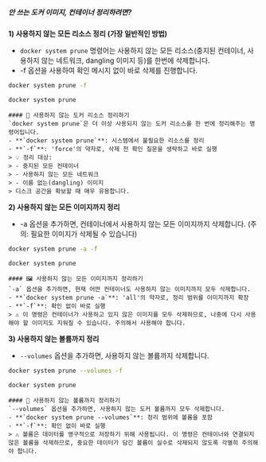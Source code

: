 ##### 안 쓰는 도커 이미지, 컨테이너 정리하려면? #####

**1) 사용하지 않는 모든 리소스 정리 (가장 일반적인 방법)**

* `docker system prune` 명령어는 사용하지 않는 모든 리소스(중지된 컨테이너, 사용하지 않는 네트워크, dangling 이미지 등)를 한번에 삭제합니다.
* -f 옵션을 사용하여 확인 메시지 없이 바로 삭제를 진행합니다.

```bash
docker system prune -f
```

```tech
docker system prune
```
```desc
#### 🧹 사용하지 않는 도커 리소스 정리하기
`docker system prune`은 더 이상 사용되지 않는 도커 리소스를 한 번에 정리해주는 명령어입니다.
- **`docker system prune`**: 시스템에서 불필요한 리소스를 정리
- **`-f`**: 'force'의 약자로, 삭제 전 확인 질문을 생략하고 바로 실행
> 💡 정리 대상:
> - 중지된 모든 컨테이너
> - 사용하지 않는 모든 네트워크
> - 이름 없는(dangling) 이미지
> 디스크 공간을 확보할 때 매우 유용합니다.
```

**2) 사용하지 않는 모든 이미지까지 정리**

* -a 옵션을 추가하면, 컨테이너에서 사용하지 않는 모든 이미지까지 삭제합니다. (주의: 필요한 이미지가 삭제될 수 있습니다)

```bash
docker system prune -a -f
```

```tech
docker system prune
```
```desc
#### 🖼️ 사용하지 않는 모든 이미지까지 정리하기
`-a` 옵션을 추가하면, 현재 어떤 컨테이너도 사용하지 않는 이미지까지 모두 삭제합니다.
- **`docker system prune -a`**: 'all'의 약자로, 정리 범위를 이미지까지 확장
- **`-f`**: 확인 없이 바로 실행
> ⚠️ 이 명령은 컨테이너가 사용하고 있지 않은 이미지를 모두 삭제하므로, 나중에 다시 사용해야 할 이미지도 지워질 수 있습니다. 주의해서 사용해야 합니다.
```

**3) 사용하지 않는 볼륨까지 정리**

* `--volumes` 옵션을 추가하면, 사용하지 않는 볼륨까지 삭제합니다.

```bash
docker system prune --volumes -f
```

```tech
docker system prune
```
```desc
#### 💾 사용하지 않는 볼륨까지 정리하기
`--volumes` 옵션을 추가하면, 사용하지 않는 도커 볼륨까지 모두 삭제합니다.
- **`docker system prune --volumes`**: 정리 범위에 볼륨을 포함
- **`-f`**: 확인 없이 바로 실행
> ⚠️ 볼륨은 데이터를 영구적으로 저장하기 위해 사용됩니다. 이 명령은 컨테이너와 연결되지 않은 볼륨을 삭제하므로, 중요한 데이터가 담긴 볼륨이 실수로 삭제되지 않도록 각별히 주의해야 합니다.
```
